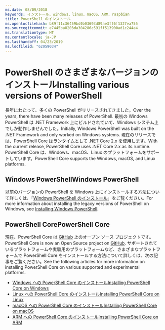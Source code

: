 ```yaml
---
ms.date: 08/09/2018
keywords: インストール、windows、linux、macOS、ARM、raspbian
title: PowerShell のインストール
ms.openlocfilehash: b89f11c36459bd0b03693d89ae3ff6f1327ea755
ms.sourcegitcommit: e7445ba8203da304286c591ff513900ad1c244a4
ms.translationtype: HT
ms.contentlocale: ja-JP
ms.lasthandoff: 04/23/2019
ms.locfileid: "62059034"
---
```

# <a name="installing-various-versions-of-powershell"></a><span data-ttu-id="7d46f-103">PowerShell のさまざまなバージョンのインストール</span><span class="sxs-lookup"><span data-stu-id="7d46f-103">Installing various versions of PowerShell</span></span>

<span data-ttu-id="7d46f-104">長年にわたって、多くの PowerShell がリリースされてきました。</span><span class="sxs-lookup"><span data-stu-id="7d46f-104">Over the years, there have been many releases of PowerShell.</span></span> <span data-ttu-id="7d46f-105">最初の Windows PowerShell は .NET Framework 上にビルドされていて、Windows システム上でしか動作しませんでした。</span><span class="sxs-lookup"><span data-stu-id="7d46f-105">Initially, Windows PowerShell was built on the .NET Framework and only worked on Windows systems.</span></span> <span data-ttu-id="7d46f-106">現在のリリースでは、PowerShell Core はランタイムとして .NET Core 2.x を使用します。</span><span class="sxs-lookup"><span data-stu-id="7d46f-106">With the current release, PowerShell Core uses .NET Core 2.x as its runtime.</span></span> <span data-ttu-id="7d46f-107">PowerShell Core は、Windows、macOS、Linux のプラットフォームをサポートしています。</span><span class="sxs-lookup"><span data-stu-id="7d46f-107">PowerShell Core supports the Windows, macOS, and Linux platforms.</span></span>

## <a name="windows-powershell"></a><span data-ttu-id="7d46f-108">Windows PowerShell</span><span class="sxs-lookup"><span data-stu-id="7d46f-108">Windows PowerShell</span></span>

<span data-ttu-id="7d46f-109">以前のバージョンの PowerShell を Windows 上にインストールする方法について詳しくは、「[Windows PowerShell のインストール](installing-windows-powershell.md)」をご覧ください。</span><span class="sxs-lookup"><span data-stu-id="7d46f-109">For more information about installing the legacy versions of PowerShell on Windows, see [Installing Windows PowerShell](installing-windows-powershell.md).</span></span>

## <a name="powershell-core"></a><span data-ttu-id="7d46f-110">PowerShell Core</span><span class="sxs-lookup"><span data-stu-id="7d46f-110">PowerShell Core</span></span>

<span data-ttu-id="7d46f-111">現在、PowerShell Core は [GitHub](https://github.com/powershell/powershell) 上のオープン ソース プロジェクトです。</span><span class="sxs-lookup"><span data-stu-id="7d46f-111">PowerShell Core is now an Open Source project on [GitHub](https://github.com/powershell/powershell).</span></span>
<span data-ttu-id="7d46f-112">サポートされているプラットフォームや実験用のプラットフォームなど、さまざまなプラットフォームで PowerShell Core をインストールする方法について詳しくは、次の記事をご覧ください。</span><span class="sxs-lookup"><span data-stu-id="7d46f-112">See the following articles for more information on installing PowerShell Core on various supported and experimental platforms.</span></span>

- [<span data-ttu-id="7d46f-113">Windows への PowerShell Core のインストール</span><span class="sxs-lookup"><span data-stu-id="7d46f-113">Installing PowerShell Core on Windows</span></span>](Installing-PowerShell-Core-on-Windows.md)
- [<span data-ttu-id="7d46f-114">Linux への PowerShell Core のインストール</span><span class="sxs-lookup"><span data-stu-id="7d46f-114">Installing PowerShell Core on Linux</span></span>](Installing-PowerShell-Core-on-Linux.md)
- [<span data-ttu-id="7d46f-115">macOS への PowerShell Core のインストール</span><span class="sxs-lookup"><span data-stu-id="7d46f-115">Installing PowerShell Core on macOS</span></span>](Installing-PowerShell-Core-on-macOS.md)
- [<span data-ttu-id="7d46f-116">ARM への PowerShell Core のインストール</span><span class="sxs-lookup"><span data-stu-id="7d46f-116">Installing PowerShell Core on ARM</span></span>](PowerShell-Core-on-ARM.md)
